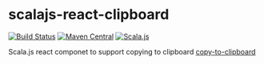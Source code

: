 # scalajs-react-clipboard

[![Build Status](https://travis-ci.org/cquiroz/scalajs-react-clipboard.svg?branch=master)](https://travis-ci.org/cquiroz/scalajs-react-clipboard)
[![Maven Central](https://img.shields.io/maven-central/v/io.github.cquiroz.react/scalajs-react-clipboard_sjs0.6_2.12.svg)](https://maven-badges.herokuapp.com/maven-central/io.github.cquiroz.react/scalajs-react-clipboard_sjs0.6_2.12)
[![Scala.js](http://scala-js.org/assets/badges/scalajs-0.6.17.svg)](http://scala-js.org)

Scala.js react componet to support copying to clipboard [copy-to-clipboard](https://github.com/sudodoki/copy-to-clipboard)
